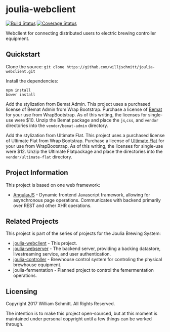 # joulia-webclient
[![Build Status](https://travis-ci.org/willjschmitt/joulia-webclient.svg?branch=develop)](https://travis-ci.org/willjschmitt/joulia-webclient) [![Coverage Status](https://coveralls.io/repos/github/willjschmitt/joulia-webclient/badge.svg?branch=develop)](https://coveralls.io/github/willjschmitt/joulia-webclient?branch=develop)

Webclient for connecting distributed users to electric brewing controller
equipment.

## Quickstart
Clone the source:
`git clone https://github.com/willjschmitt/joulia-webclient.git`

Install the dependencies:
```
npm install
bower install
```

Add the stylization from Bemat Admin. This project uses a purchased license of Bemat Admin from Wrap Bootstrap. Purchase a license of [Bemat](https://wrapbootstrap.com/theme/bemat-material-design-admin-template-WB042J880) for your use from WrapBootstrap. As of this writing, the licenses for single-use were $10. Unzip the Bemat package and place the `js`,`css`, and `vendor` directories into the `vendor/bemat-admin` directory.

Add the stylization from Ultimate Flat. This project uses a purchased license of Ultimate Flat from Wrap Bootstrap. Purchase a license of [Ultimate Flat](https://wrapbootstrap.com/theme/ultimate-flat-onepage-template-WB0353FX3) for your use from WrapBootstrap. As of this writing, the licenses for single-use were $12. Unzip the Ultimate Flatpackage and place the directories into the `vendor/ultimate-flat` directory.


## Project Information
This project is based on one web framework:
* [AngularJS](https://angularjs.org/) - Dynamic frontend Javascript framework, allowing for asynchronous page operations. Communicates with backend primarily over REST and other XHR operations.

## Related Projects
This project is part of the series of projects for the Joulia Brewing System:
* [joulia-webclient](https://github.com/willjschmitt/joulia-webclient) - This
project.
* [joulia-webserver](https://github.com/willjschmitt/joulia-webserver) - The
backend server, providing a backing datastore, livestreaming service, and user
authentication.
* [joulia-controller](https://github.com/willjschmitt/joula-controller) -
Brewhouse control system for controling the physical brewhouse equipment.
* joulia-fermentation - Planned project to control the femermentation operations.

## Licensing
Copyright 2017 William Schmitt. All Rights Reserved.

The intention is to make this project open-sourced, but at this moment is maintained under personal copyright until a few things can be worked through.

